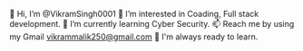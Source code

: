 👋 Hi, I’m @VikramSingh0001
👀 I’m interested in Coading, Full stack development.
🌱 I’m currently learning Cyber Security.
📫 Reach me by using my Gmail vikrammalik250@gmail.com
🧐 I'm always ready to learn.
